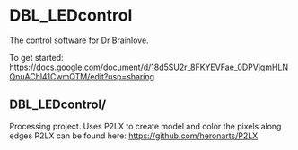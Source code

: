 # DBL_LEDcontrol
The control software for Dr Brainlove.

To get started: https://docs.google.com/document/d/18d5SU2r_8FKYEVFae_0DPVjqmHLNQnuAChl41CwmQTM/edit?usp=sharing

## DBL_LEDcontrol/
Processing project. 
Uses P2LX to create model and color the pixels along edges
P2LX can be found here: https://github.com/heronarts/P2LX
